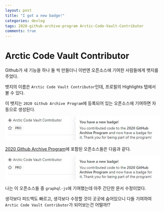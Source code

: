 ```yaml
---
layout: post
title: "I got a new badge!"
categories: devlog
tags: 2020-github-archive-program Arctic-Code-Vault-Contributor
comments: true
---
```


# Arctic Code Vault Contributor

Github가 새 기능을 하나 둘 씩 만들더니 이번엔 오픈소스에 기여한 사람들에게 뱃지를 주었다.

뱃지의 이름은 `Arctic Code Vault Contributor`인데, 프로필의 Highlights 탭에서 볼 수 있다.

이 뱃지는 `2020 Github Archive Program`에 등록되어 있는 오픈소스에 기여하면 자동으로 생성된다.

![badge](https://github.com/solidw/solidw.github.io/blob/master/_posts/images/badge.JPG)

[2020 Github Archive Program](https://archiveprogram.github.com/)에 포함된 오픈소스들은 다음과 같다.

![open sources](https://github.com/solidw/solidw.github.io/blob/master/_posts/images/badge.JPG)


나는 이 오픈소스들 중 `graphql-js`에 기여했는데 아주 간단한 문서 수정이었다.

생각보다 피드백도 빠르고, 생각보다 수정할 것이 곳곳에 숨어있으니 다들 기여하여 `Arctic Code Vault Contributor`가 되어보는건 어떨까!?